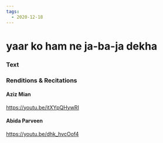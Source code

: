 ```yaml
---
tags:
  - 2020-12-18
---
```

# yaar ko ham ne ja-ba-ja dekha

### Text
### Renditions & Recitations

#### Aziz Mian

https://youtu.be/itXYpQHywRI

#### Abida Parveen

https://youtu.be/dhk_hvcOof4

